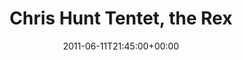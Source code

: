 ---
templateKey: event
guid: 08962d76-6eab-11ea-99c5-002590d1d1b0
date: 2011-06-11T21:45:00+00:00
eventTime: '9:45pm'
title: Chris Hunt Tentet, the Rex
artist: Chris Hunt Tentet
city: Toronto
venue: the Rex
group: Tim Shia
guests: Tara Davidson, Chris Gale, Mark Laver
---